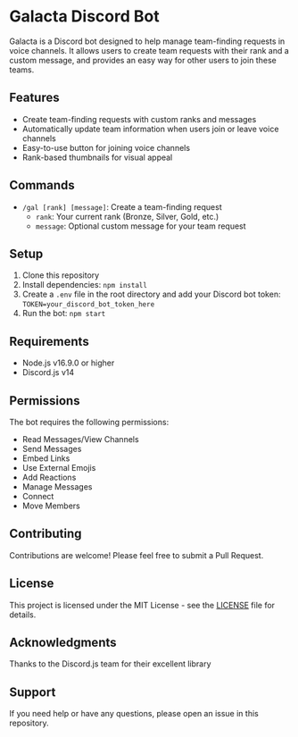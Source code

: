 # Galacta Discord Bot

Galacta is a Discord bot designed to help manage team-finding requests in voice channels. It allows users to create team requests with their rank and a custom message, and provides an easy way for other users to join these teams.

## Features

- Create team-finding requests with custom ranks and messages
- Automatically update team information when users join or leave voice channels
- Easy-to-use button for joining voice channels
- Rank-based thumbnails for visual appeal

## Commands

- `/gal [rank] [message]`: Create a team-finding request
  - `rank`: Your current rank (Bronze, Silver, Gold, etc.)
  - `message`: Optional custom message for your team request

## Setup

1. Clone this repository
2. Install dependencies: `npm install`
3. Create a `.env` file in the root directory and add your Discord bot token: `TOKEN=your_discord_bot_token_here`
4. Run the bot: `npm start`

## Requirements

- Node.js v16.9.0 or higher
- Discord.js v14

## Permissions

The bot requires the following permissions:
- Read Messages/View Channels
- Send Messages
- Embed Links
- Use External Emojis
- Add Reactions
- Manage Messages
- Connect
- Move Members

## Contributing

Contributions are welcome! Please feel free to submit a Pull Request.

## License

This project is licensed under the MIT License - see the [LICENSE](LICENSE) file for details.

## Acknowledgments

Thanks to the Discord.js team for their excellent library

## Support

If you need help or have any questions, please open an issue in this repository.

